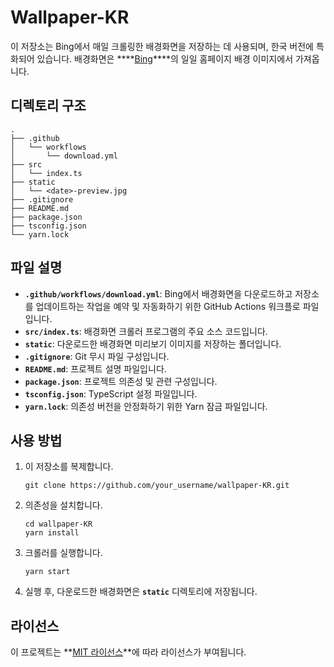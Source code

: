 # **Wallpaper-KR**

이 저장소는 Bing에서 매일 크롤링한 배경화면을 저장하는 데 사용되며, 한국 버전에 특화되어 있습니다. 배경화면은 ****[Bing](https://www.bing.com/)****의 일일 홈페이지 배경 이미지에서 가져옵니다.

## **디렉토리 구조**

```
.
├── .github
│   └── workflows
│       └── download.yml
├── src
│   └── index.ts
├── static
│   └── <date>-preview.jpg
├── .gitignore
├── README.md
├── package.json
├── tsconfig.json
└── yarn.lock
```

## **파일 설명**

- **`.github/workflows/download.yml`**: Bing에서 배경화면을 다운로드하고 저장소를 업데이트하는 작업을 예약 및 자동화하기 위한 GitHub Actions 워크플로 파일입니다.
- **`src/index.ts`**: 배경화면 크롤러 프로그램의 주요 소스 코드입니다.
- **`static`**: 다운로드한 배경화면 미리보기 이미지를 저장하는 폴더입니다.
- **`.gitignore`**: Git 무시 파일 구성입니다.
- **`README.md`**: 프로젝트 설명 파일입니다.
- **`package.json`**: 프로젝트 의존성 및 관련 구성입니다.
- **`tsconfig.json`**: TypeScript 설정 파일입니다.
- **`yarn.lock`**: 의존성 버전을 안정화하기 위한 Yarn 잠금 파일입니다.

## **사용 방법**

1. 이 저장소를 복제합니다.
    
    ```
    git clone https://github.com/your_username/wallpaper-KR.git
    ```
    
2. 의존성을 설치합니다.
    
    ```
    cd wallpaper-KR
    yarn install
    ```
    
3. 크롤러를 실행합니다.
    
    ```
    yarn start
    ```
    
4. 실행 후, 다운로드한 배경화면은 **`static`** 디렉토리에 저장됩니다.

## **라이선스**

이 프로젝트는 **[MIT 라이선스](https://opensource.org/licenses/MIT)**에 따라 라이선스가 부여됩니다.
